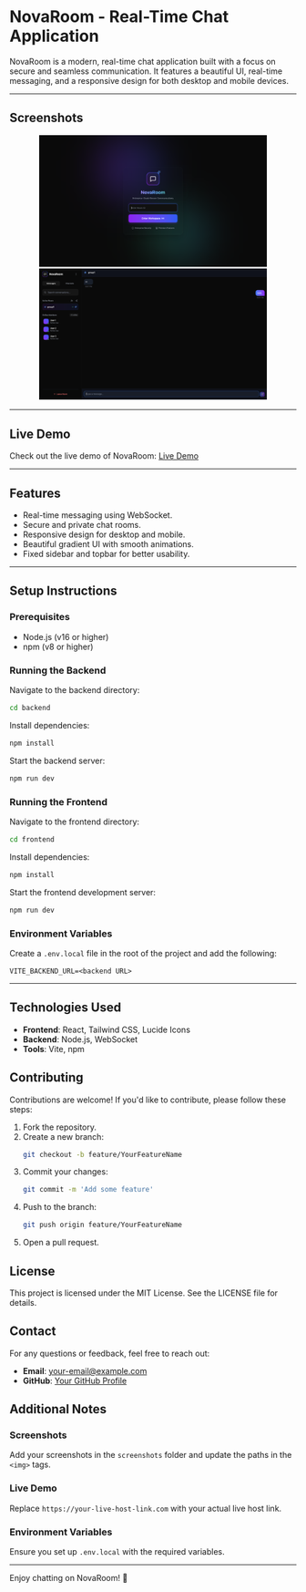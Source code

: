# NovaRoom - Real-Time Chat Application

NovaRoom is a modern, real-time chat application built with a focus on secure and seamless communication. It features a beautiful UI, real-time messaging, and a responsive design for both desktop and mobile devices.

---

## Screenshots

<div align="center">
  <img src="./Client/src/assets/join-screen.png" alt="Join Screen" width="400" />
  <img src="./Client/src/assets/chat-screen.png" alt="Chat Screen" width="400" />
</div>

---

## Live Demo

Check out the live demo of NovaRoom: [Live Demo](https://your-live-host-link.com)

---

## Features

- Real-time messaging using WebSocket.
- Secure and private chat rooms.
- Responsive design for desktop and mobile.
- Beautiful gradient UI with smooth animations.
- Fixed sidebar and topbar for better usability.

---

## Setup Instructions

### Prerequisites

- Node.js (v16 or higher)
- npm (v8 or higher)

### Running the Backend

Navigate to the backend directory:

```bash
cd backend
```

Install dependencies:

```bash
npm install
```

Start the backend server:

```bash
npm run dev
```

### Running the Frontend

Navigate to the frontend directory:

```bash
cd frontend
```

Install dependencies:

```bash
npm install
```

Start the frontend development server:

```bash
npm run dev
```

### Environment Variables

Create a `.env.local` file in the root of the project and add the following:

```env
VITE_BACKEND_URL=<backend URL>
```

---

## Technologies Used

- **Frontend**: React, Tailwind CSS, Lucide Icons  
- **Backend**: Node.js, WebSocket  
- **Tools**: Vite, npm  

## Contributing

Contributions are welcome! If you'd like to contribute, please follow these steps:

1. Fork the repository.
2. Create a new branch:
   ```bash
   git checkout -b feature/YourFeatureName
   ```
3. Commit your changes:
   ```bash
   git commit -m 'Add some feature'
   ```
4. Push to the branch:
   ```bash
   git push origin feature/YourFeatureName
   ```
5. Open a pull request.

## License

This project is licensed under the MIT License. See the LICENSE file for details.

## Contact

For any questions or feedback, feel free to reach out:

- **Email**: [your-email@example.com](mailto:your-email@example.com)  
- **GitHub**: [Your GitHub Profile](https://github.com/your-profile)

## Additional Notes

### Screenshots
Add your screenshots in the `screenshots` folder and update the paths in the `<img>` tags.

### Live Demo
Replace `https://your-live-host-link.com` with your actual live host link.

### Environment Variables
Ensure you set up `.env.local` with the required variables.

---

Enjoy chatting on NovaRoom! 🚀

